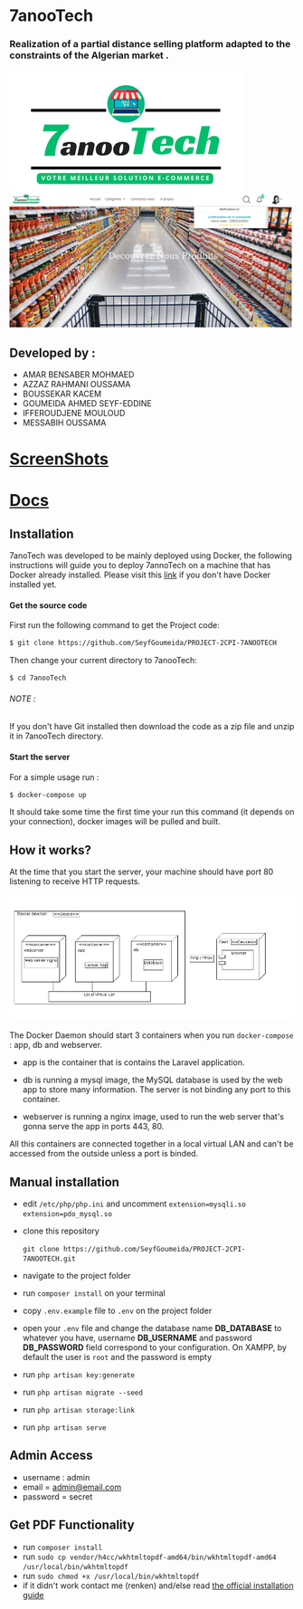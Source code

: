 # 7anooTech
### Realization of a partial distance selling platform adapted to the constraints of the Algerian market .

<img src="https://raw.githubusercontent.com/SeyfGoumeida/PROJECT-2CPI-7ANOOTECH/master/logo.png" alt="7anooTech" class="inline"/>

<img src="https://raw.githubusercontent.com/SeyfGoumeida/PROJECT-2CPI-7ANOOTECH/master/7anooTechScreenShots/7anooTechScreenshot-2018-6-5-SupperetteCom-Home-1.jpg" alt="Home Page" class="inline"/>

## Developed by :
- AMAR BENSABER MOHMAED
- AZZAZ RAHMANI OUSSAMA
- BOUSSEKAR KACEM
- GOUMEIDA AHMED SEYF-EDDINE 
- IFFEROUDJENE MOULOUD
- MESSABIH OUSSAMA

# [ ScreenShots ]( https://github.com/SeyfGoumeida/PROJECT-2CPI-7ANOOTECH/blob/master/7anooTechScreenShots/README.md )

# [ Docs ]( https://github.com/SeyfGoumeida/PROJECT-2CPI-7ANOOTECH/blob/master/docs/README.md )


## Installation
7anoTech was developed to be mainly deployed using Docker, the following instructions will guide you to deploy 7annoTech on a machine that has Docker already installed. Please visit this [link](https://docs.docker.com/install/) if you don't have Docker installed yet.

#### Get the source code
First run the following command to get the Project code:
```bash
$ git clone https://github.com/SeyfGoumeida/PROJECT-2CPI-7ANOOTECH
```

Then change your current directory to 7anooTech:
```bash
$ cd 7anooTech
```

###### NOTE :
If you don't have Git installed then download the code as a zip file and unzip it in 7anooTech directory.

#### Start the server
For a simple usage run :
```bash
$ docker-compose up
```
It should take some time the first time your run this command (it depends on your connection), docker images will be pulled and built.

## How it works?
At the time that you start the server, your machine should have port 80 listening to receive HTTP requests.

![deployment diagram](/img/DeploymentDiagram.png)

The Docker Daemon should start 3 containers when you run `docker-compose` : app, db and webserver.
- app is the container that is contains the Laravel application.

- db is running a mysql image, the MySQL database is used by the web app to store many information. The server is not binding any port to this container.

- webserver is running a nginx image, used to run the web server that's gonna serve the app in ports 443, 80.

All this containers are connected together in a local virtual LAN and can't be accessed from the outside unless a port is binded.


## Manual installation


- edit `/etc/php/php.ini` and uncomment 
	`extension=mysqli.so
	extension=pdo_mysql.so`
- clone this repository

	`git clone https://github.com/SeyfGoumeida/PROJECT-2CPI-7ANOOTECH.git`

- navigate to the project folder
- run `composer install` on your terminal
- copy `.env.example` file to `.env` on the project folder
- open your `.env` file and change the database name **DB_DATABASE** to whatever you have, username **DB_USERNAME** and password **DB_PASSWORD** field correspond to your configuration. On XAMPP, by default the user is `root` and the password is empty
- run `php artisan key:generate`
- run `php artisan migrate --seed`
- run `php artisan storage:link`
- run `php artisan serve`

## Admin Access
- username : admin
- email = admin@email.com
- password = secret

## Get PDF Functionality
- run `composer install`
- run `sudo cp vendor/h4cc/wkhtmltopdf-amd64/bin/wkhtmltopdf-amd64 /usr/local/bin/wkhtmltopdf`
- run `sudo chmod +x /usr/local/bin/wkhtmltopdf`
- if it didn't work contact me (renken) and/else read [the official installation guide](https://github.com/barryvdh/laravel-snappy)
